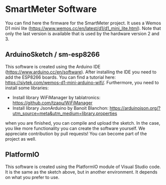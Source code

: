 # SmartMeter Software

You can find here the firmware for the SmartMeter project. It uses a Wemos D1 mini lite
(https://www.wemos.cc/en/latest/d1/d1_mini_lite.html). Note that only the last version is
available that is used by the hardware version 2 and 3.

## ArduinoSketch / sm-esp8266

This software is created using the Arduino IDE (https://www.arduino.cc/en/software). After
installing the IDE you need to add the ESP8266 boards. You can find a tutorial here: 
https://siytek.com/wemos-d1-mini-arduino-wifi/. Furthermore, you need to install some 
libraries:
- Install library WiFiManager by tablatronics: https://github.com/tzapu/WiFiManager
- Install library JsonArduino by Banoit Blanchon: https://arduinojson.org/?utm_source=meta&utm_medium=library.properties

when you are finished, you can compile and upload the sketch. In the case, you like more functionality
you can create the software yourself. We appreciate contribution by pull requests! You can become
part of the project as well.

## PlatformIO

This software is created using the PlatformIO module of Visual Studio code. It is the same as the sketch above, but in another environment. It depends on what you prefer to use.
